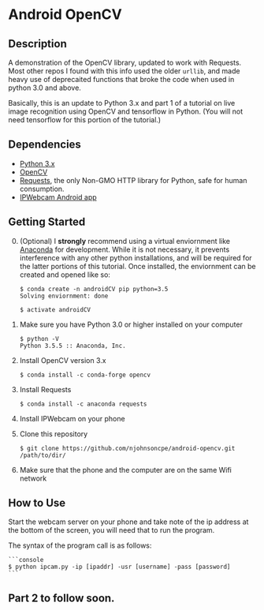 # Android OpenCV

## Description
A demonstration of the OpenCV library, updated to work with Requests. Most other repos I found with this info used the older `urllib`, and made heavy use of deprecaited functions that broke the code when used in python 3.0 and above.

Basically, this is an update to Python 3.x and part 1 of a tutorial on live image recognition using OpenCV and tensorflow in Python. (You will not need tensorflow for this portion of the tutorial.)

## Dependencies

- [Python 3.x](https://www.python.org/) 
- [OpenCV](https://opencv.org/) 
- [Requests](http://docs.python-requests.org/en/master/#),  the only Non-GMO HTTP library for Python, safe for human consumption.
- [IPWebcam Android app](https://play.google.com/store/apps/details?id=com.pas.webcam&hl=en)

## Getting Started

0. (Optional) I **strongly** recommend using a virtual enviornment like [Anaconda](https://www.anaconda.com/distribution/) for development. While it is not necessary, it prevents interference with any other python installations, and will be required for the latter portions of this tutorial. Once installed, the enviornment can be created and opened like so:

    ```console
    $ conda create -n androidCV pip python=3.5
    Solving enviornment: done

    $ activate androidCV
    ```

1. Make sure you have Python 3.0 or higher installed on your computer 
    ```console
    $ python -V
    Python 3.5.5 :: Anaconda, Inc.
    ```

2. Install OpenCV version 3.x
    ```console
    $ conda install -c conda-forge opencv
    ```

3. Install Requests
    ```console
    $ conda install -c anaconda requests 
    ```
4. Install IPWebcam on your phone

5. Clone this repository
    ```console
    $ git clone https://github.com/njohnsoncpe/android-opencv.git /path/to/dir/
    ```
6. Make sure that the phone and the computer are on the same Wifi network

## How to Use

Start the webcam server on your phone and take note of the ip address at the bottom of the screen, you will need that to run the program.

The syntax of the program call is as follows:

    ```console
    $ python ipcam.py -ip [ipaddr] -usr [username] -pass [password]
    ```

## Part 2 to follow soon.